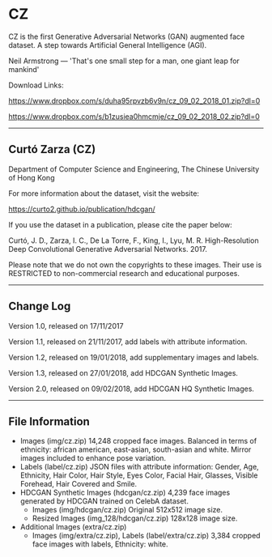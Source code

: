 # CZ
CZ is the first Generative Adversarial Networks (GAN) augmented face dataset. A step towards Artificial General Intelligence (AGI).

Neil Armstrong — 'That's one small step for a man, one giant leap for mankind'

Download Links: 

https://www.dropbox.com/s/duha95rpvzb6v9n/cz_09_02_2018_01.zip?dl=0

https://www.dropbox.com/s/b1zusiea0hmcmje/cz_09_02_2018_02.zip?dl=0

--------------------------------------------------------
Curtó Zarza (CZ) 
--------------------------------------------------------

Department of Computer Science and Engineering, 
The Chinese University of Hong Kong

For more information about the dataset, visit the website:

  https://curto2.github.io/publication/hdcgan/

If you use the dataset in a publication, please cite the paper below:

Curtó, J. D., Zarza, I. C., De La Torre, F., King, I., Lyu, M. R.
High-Resolution Deep Convolutional Generative Adversarial Networks. 2017.

Please note that we do not own the copyrights to these images. Their use is RESTRICTED to non-commercial research and educational purposes.

--------------------------------------------------------
Change Log
--------------------------------------------------------

Version 1.0, released on 17/11/2017

Version 1.1, released on 21/11/2017, add labels with attribute information.

Version 1.2, released on 19/01/2018, add supplementary images and labels.

Version 1.3, released on 27/01/2018, add HDCGAN Synthetic Images.

Version 2.0, released on 09/02/2018, add HDCGAN HQ Synthetic Images.

--------------------------------------------------------
File Information
--------------------------------------------------------

- Images (img/cz.zip)
      14,248 cropped face images. Balanced in terms of ethnicity: african american, east-asian, south-asian and white. Mirror images included to enhance pose variation.
- Labels (label/cz.zip)
      JSON files with attribute information: Gender, Age, Ethnicity, Hair Color, Hair Style, Eyes Color, Facial Hair, Glasses, Visible Forehead, Hair Covered and Smile.
- HDCGAN Synthetic Images (hdcgan/cz.zip)
      4,239 face images generated by HDCGAN trained on CelebA dataset. 
	- Images (img/hdcgan/cz.zip)
		      Original 512x512 image size.
  - Resized Images (img_128/hdcgan/cz.zip)
		      128x128 image size. 
- Additional Images (extra/cz.zip)
	- Images (img/extra/cz.zip), Labels (label/extra/cz.zip)
      		3,384 cropped face images with labels, Ethnicity: white.
